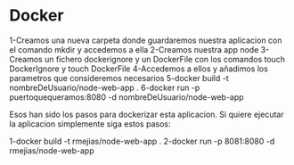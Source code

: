# Docker
1-Creamos una nueva carpeta donde guardaremos nuestra aplicacion con el comando mkdir y accedemos a ella
2-Creamos nuestra app node
3-Creamos un fichero dockerignore y un DockerFile con los comandos touch DockerIgnore y touch DockerFile
4-Accedemos a ellos y añadimos los parametros que consideremos necesarios
5-docker build -t nombreDeUsuario/node-web-app .
6-docker run -p puertoquequeramos:8080 -d nombreDeUsuario/node-web-app

Esos han sido los pasos para dockerizar esta aplicacion.
Si quiere ejecutar la aplicacion simplemente siga estos pasos:

1-docker build -t rmejias/node-web-app .
2-docker run -p 8081:8080 -d rmejias/node-web-app
